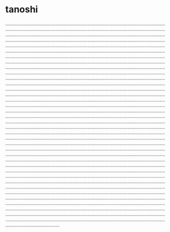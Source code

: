 # tanoshi

......................................................................................................................................................................................................................................................................................................................................................................................................................................................................................................................................................................................................................................................................................................................................................................................................................................................................................................................................................................................................................................................................................................................................................................................................................................................................................................................................................................................................................................................................................................................................................................................................................................................................................................................................................................................................................................................................................................................................................................................................................................................................................................................................................................................................................................................................................................................................................................................................................................................................................................................................................................................................................................................................................................................................................................................................................................................................................................................................................................................................................................................................................................................................................................................................................................................................................................................................................................................................................................................................................................................................................................................................................................................................................................................................................................................................................................................................................................................................................................................................................................................................................................................................................................................................................................................................................................................................................................................................................................................................................................................................................................................................................................................................................................................................................................................................................
